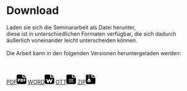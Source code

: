 <h1>Download</h1>

Laden sie sich die Seminararbeit als Datei herunter,  
diese ist in unterschiedlichen Formaten verfügbar, die sich dadurch äußerlich voneinander leicht unterscheiden können.  
<br>
Die Arbeit kann in den folgenden Versionen heruntergeladen werden:
<br>
<br>
<br>
<div id="download-section">
<a href="/assets/download/content.pdf" download="seminararbeit.pdf">PDF<img src="/assets/icons/pdf.svg" width="25" height="25"></a>
<a href="/assets/download/content.docx" download="seminararbeit.docx">WORD<img src="/assets/icons/word.svg" width="25" height="25"></a>
<a href="/assets/download/content.ott" download="seminararbeit.ott">OTT<img src="/assets/icons/ott.svg" width="25" height="25"></a>
<a href="/assets/download/content.zip" download="seminararbeit.zip">ZIP<img src="/assets/icons/zip.svg" width="25" height="25"></a>
</div>
